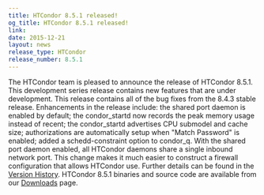 ```yaml
---
title: HTCondor 8.5.1 released!
og_title: HTCondor 8.5.1 released!
link: 
date: 2015-12-21
layout: news
release_type: HTCondor
release_number: 8.5.1
---
```


The HTCondor team is pleased to announce the release of HTCondor 8.5.1. This development series release contains new features that are under development. This release contains all of the bug fixes from the 8.4.3 stable release.  Enhancements in the release include: the shared port daemon is enabled by default; the condor_startd now records the peak memory usage instead of recent; the condor_startd advertises CPU submodel and cache size; authorizations are automatically setup when "Match Password" is enabled; added a schedd-constraint option to condor_q.  With the shared port daemon enabled, all HTCondor daemons share a single inbound network port. This change makes it much easier to construct a firewall configuration that allows HTCondor use.  Further details can be found in the <a href="manual/v8.5.1/10_2Development_Release.html">Version History</a>. HTCondor 8.5.1 binaries and source code are available from our <a href="downloads/">Downloads</a> page. 
